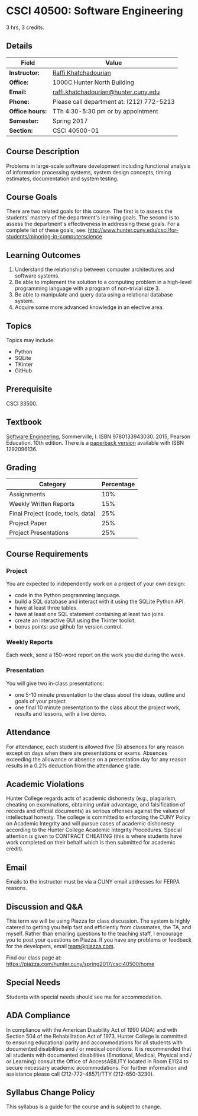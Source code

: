 # CSCI 40500: Software Engineering
3 hrs, 3 credits.

## Details 

Field | Value
----- | -----
**Instructor:** | [Raffi Khatchadourian](http://www.cs.hunter.cuny.edu/~Raffi.Khatchadourian99) 
**Office:** | 1000C Hunter North Building
**Email:** | [raffi.khatchadourian@hunter.cuny.edu](mailto:raffi.khatchadourian@hunter.cuny.edu)
**Phone:** | Please call department at: (212) 772-5213
**Office hours:** | TTh 4:30-5:30 pm or by appointment
**Semester:** | Spring 2017
**Section:** | CSCI 40500-01

## Course Description

Problems in large-scale software development including functional analysis of information processing systems, system design concepts, timing estimates, documentation and system testing. 

## Course Goals

There are two related goals for this course. The first is to assess the
students' mastery of the department's learning goals. The second is to assess
the department's effectiveness in addressing these goals.  For a complete list
of these goals, see:
http://www.hunter.cuny.edu/csci/for-students/minoring-in-computerscience

## Learning Outcomes

1. Understand the relationship between computer architectures and software
   systems.
2. Be able to implement the solution to a computing problem in a high-level
   programming language with a program of non-trivial size 3. 
3. Be able to manipulate and query data using a relational database system.
4. Acquire some more advanced knowledge in an elective area.

## Topics

Topics may include:
- Python
- SQLite
- TKinter
- GitHub

## Prerequisite 

CSCI 33500.

## Textbook

[Software Engineering](https://books.google.com/books?id=tW4VngEACAAJ), Sommerville, I. ISBN 9780133943030. 2015, Pearson Education. 10th edition. There is a [paperback version](https://www.amazon.com/Software-Engineering-Sommerville-Ian/dp/1292096136) available with ISBN 1292096136.

## Grading

Category | Percentage
-------- | ----------
Assignments | 10% 
Weekly Written Reports | 15% 
Final Project (code, tools, data) | 25%
Project Paper | 25%
Project Presentations | 25%

## Course Requirements

### Project

You are expected to independently work on a project of your own design:
- code in the Python programming language.
- build a SQL database and interact with it using the SQLite Python API.
- have at least three tables.
- have at least one SQL statement containing at least two joins.
- create an interactive GUI using the Tkinter toolkit.
- bonus points: use github for version control.

### Weekly Reports

Each week, send a 150-word report on the work you did during the week.

### Presentation

You will give two in-class presentations:
- one 5-10 minute presentation to the class about the ideas, outline and goals
  of your project
- one final 10 minute presentation to the class about the project work, results
  and lessons, with a live demo. 

## Attendance

For attendance, each student is allowed five (5) absences for any reason except
on days when there are presentations or exams. Absences exceeding the allowance
or absence on a presentation day for any reason results in a 0.2% deduction
from the attendance grade.
    
## Academic Violations

Hunter College regards acts of academic dishonesty (e.g., plagiarism, cheating
on examinations, obtaining unfair advantage, and falsification of records and
official documents) as serious offenses against the values of intellectual
honesty. The college is committed to enforcing the CUNY Policy on Academic
Integrity and will pursue cases of academic dishonesty according to the Hunter
College Academic Integrity Procedures. Special attention is given to CONTRACT
CHEATING (this is where students have work completed on their behalf which is
then submitted for academic credit).

## Email

Emails to the instructor must be via a CUNY email addresses for FERPA reasons.

## Discussion and Q&A

This term we will be using Piazza for class discussion. The system is highly catered to getting you help fast and efficiently from classmates, the TA, and myself. Rather than emailing questions to the teaching staff, I encourage you to post your questions on Piazza. If you have any problems or feedback for the developers, email team@piazza.com.

Find our class page at: https://piazza.com/hunter.cuny/spring2017/csci40500/home

## Special Needs

Students with special needs should see me for accommodation.

## ADA Compliance

In compliance with the American Disability Act of 1990 (ADA) and with Section
504 of the Rehabilitation Act of 1973, Hunter College is committed to ensuring
educational parity and accommodations for all students with documented
disabilities and / or medical conditions. It is recommended that all students
with documented disabilities (Emotional, Medical, Physical and / or Learning)
consult the Office of AccessABILITY located in Room E1124 to secure necessary
academic accommodations. For further information and assistance please call
(212-772-4857)/TTY (212-650-3230).

## Syllabus Change Policy

This syllabus is a guide for the course and is subject to change.

